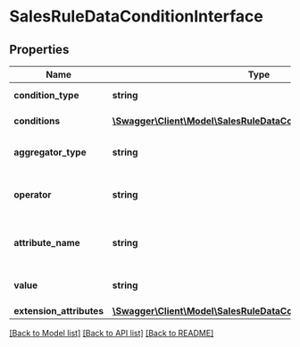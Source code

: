 # SalesRuleDataConditionInterface

## Properties
Name | Type | Description | Notes
------------ | ------------- | ------------- | -------------
**condition_type** | **string** | Condition type | 
**conditions** | [**\Swagger\Client\Model\SalesRuleDataConditionInterface[]**](SalesRuleDataConditionInterface.md) | List of conditions | [optional] 
**aggregator_type** | **string** | The aggregator type | [optional] 
**operator** | **string** | The operator of the condition | 
**attribute_name** | **string** | The attribute name of the condition | [optional] 
**value** | **string** | The value of the condition | 
**extension_attributes** | [**\Swagger\Client\Model\SalesRuleDataConditionExtensionInterface**](SalesRuleDataConditionExtensionInterface.md) |  | [optional] 

[[Back to Model list]](../README.md#documentation-for-models) [[Back to API list]](../README.md#documentation-for-api-endpoints) [[Back to README]](../README.md)


